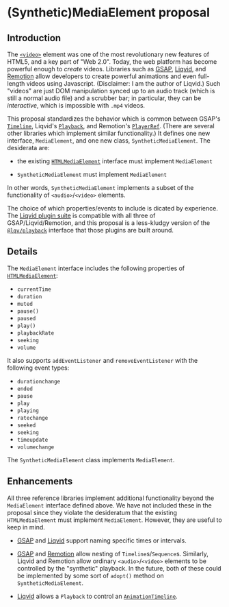 # (Synthetic)MediaElement proposal

## Introduction

The [`<video>`](https://html.spec.whatwg.org/multipage/media.html#the-video-element) element was one of the most revolutionary new features of HTML5, and a key part of "Web 2.0". Today, the web platform has become powerful enough to *create* videos. Libraries such as [GSAP](https://greensock.com/gsap/), [Liqvid](https://liqvidjs.org), and [Remotion](https://www.remotion.dev/docs/player) allow developers to create powerful animations and even full-length videos using Javascript. (Disclaimer: I am the author of Liqvid.) Such "videos" are just DOM manipulation synced up to an audio track (which is still a normal audio file) and a scrubber bar; in particular, they can be *interactive*, which is impossible with `.mp4` videos.

This proposal standardizes the behavior which is common between GSAP's [`Timeline`](https://greensock.com/docs/v3/GSAP/Timeline), Liqvid's [`Playback`](https://liqvidjs.org/docs/reference/Playback/), and Remotion's [`PlayerRef`](https://www.remotion.dev/docs/player/api#playerref). (There are several other libraries which implement similar functionality.) It defines one new interface, `MediaElement`, and one new class, `SyntheticMediaElement`. The desiderata are:

* the existing [`HTMLMediaElement`](https://html.spec.whatwg.org/multipage/media.html#htmlmediaelement) interface must implement `MediaElement`

* `SyntheticMediaElement` must implement `MediaElement`

In other words, `SyntheticMediaElement` implements a subset of the functionality of `<audio>`/`<video>` elements.

The choice of which properties/events to include is dicated by experience. The [Liqvid plugin suite](https://github.com/liqvidjs/plugins/tree/main/demos) is compatible with all three of GSAP/Liqvid/Remotion, and this proposal is a less-kludgy version of the [`@lqv/playback`](https://github.com/liqvidjs/plugins/blob/main/packages/playback/src/index.ts) interface that those plugins are built around.

## Details

The `MediaElement` interface includes the following properties of [`HTMLMediaElement`](https://html.spec.whatwg.org/multipage/media.html#htmlmediaelement):

* `currentTime`
* `duration`
* `muted`
* `pause()`
* `paused`
* `play()`
* `playbackRate`
* `seeking`
* `volume`

It also supports `addEventListener` and `removeEventListener` with the following event types:

* `durationchange`
* `ended`
* `pause`
* `play`
* `playing`
* `ratechange`
* `seeked`
* `seeking`
* `timeupdate`
* `volumechange`

The `SyntheticMediaElement` class implements `MediaElement`.

## Enhancements

All three reference libraries implement additional functionality beyond the `MediaElement` interface defined above. We have not included these in the proposal since they violate the desideratum that the existing `HTMLMediaElement` must implement `MediaElement`. However, they are useful to keep in mind.

* [GSAP](https://greensock.com/docs/v3/GSAP/Timeline/addLabel()) and [Liqvid](https://liqvidjs.org/docs/reference/Script/) support naming specific times or intervals.

* [GSAP](https://greensock.com/docs/v3/GSAP/Timeline#nesting) and [Remotion](https://www.remotion.dev/docs/sequence) allow nesting of `Timeline`s/`Sequence`s. Similarly, Liqvid and Remotion allow ordinary `<audio>`/`<video>` elements to be controlled by the "synthetic" playback. In the future, both of these could be implemented by some sort of `adopt()` method on `SyntheticMediaElement`.

* [Liqvid](https://liqvidjs.org/docs/guide/animation#web-animations-api) allows a `Playback` to control an [`AnimationTimeline`](https://drafts.csswg.org/web-animations-1/#the-animationtimeline-interface).
